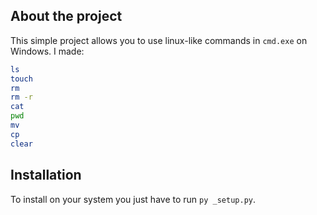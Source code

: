 ## About the project
This simple project allows you to use linux-like commands in `cmd.exe` on Windows.
I made:
```sh
ls
touch
rm
rm -r
cat
pwd
mv
cp
clear
```

## Installation
To install on your system you just have to run `py _setup.py`.
